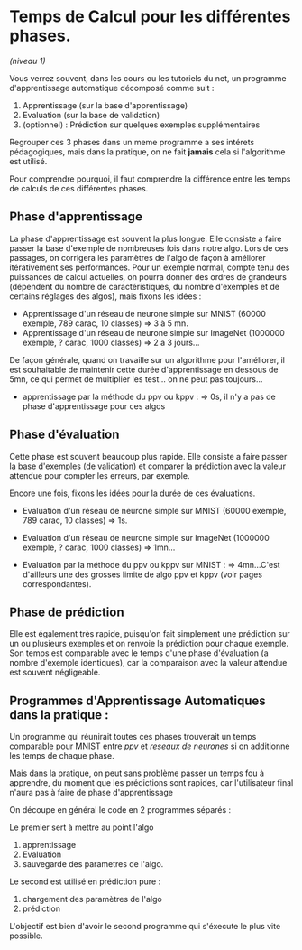 # Temps de Calcul pour les différentes phases.
*(niveau 1)*

Vous verrez souvent, dans les cours ou les tutoriels du net,
un programme d'apprentissage automatique décomposé comme suit :
1. Apprentissage (sur la base d'apprentissage)
2. Evaluation (sur la base de validation)
3. (optionnel) : Prédiction sur quelques exemples supplémentaires

Regrouper ces 3 phases dans un meme programme a ses intérets pédagogiques, mais
dans la pratique, on ne fait **jamais** cela si l'algorithme est utilisé.

Pour comprendre pourquoi, il faut comprendre la différence entre les temps
de calculs de ces différentes phases.

## Phase d'apprentissage

La phase d'apprentissage est souvent la plus longue. Elle consiste
a faire passer la base d'exemple de nombreuses fois dans notre algo.
Lors de ces passages, on corrigera les paramètres
de l'algo de façon à améliorer itérativement ses performances.
Pour un exemple normal, compte tenu des puissances de calcul actuelles,
on pourra donner des ordres de grandeurs (dépendent du nombre de caractéristiques,
  du nombre d'exemples et de certains réglages des algos), mais fixons les idées :

- Apprentissage d'un réseau de neurone simple sur MNIST (60000 exemple, 789 carac, 10 classes)
=> 3 à 5 mn.
- Apprentissage d'un réseau de neurone simple sur ImageNet (1000000 exemple, ? carac, 1000 classes)
=> 2 a 3 jours...

De façon générale, quand on travaille sur un algorithme pour l'améliorer, il est souhaitable de maintenir cette durée d'apprentissage en dessous de 5mn, ce qui permet de multiplier les test... on ne peut pas toujours...

- apprentissage par la méthode du ppv ou kppv :
=> 0s, il n'y a pas de phase d'apprentissage pour ces algos

## Phase d'évaluation
Cette phase est souvent beaucoup plus rapide. Elle consiste a faire passer la base d'exemples (de validation) et comparer la prédiction avec la valeur attendue
pour compter les erreurs, par exemple.

Encore une fois, fixons les idées pour la durée de ces évaluations.

- Evaluation d'un réseau de neurone simple sur MNIST (60000 exemple, 789 carac, 10 classes)
=> 1s.
- Evaluation d'un réseau de neurone simple sur ImageNet (1000000 exemple, ? carac, 1000 classes)
=> 1mn...

- Evaluation par la méthode du ppv ou kppv sur MNIST :
=> 4mn...C'est d'ailleurs une des grosses limite de algo ppv et kppv (voir pages correspondantes).

## Phase de prédiction

Elle est également très rapide, puisqu'on fait simplement une prédiction
sur un ou plusieurs exemples et on renvoie la prédiction pour chaque exemple.
Son temps est comparable avec le temps d'une phase d'évaluation (a nombre d'exemple identiques), car la comparaison avec la valeur attendue est souvent négligeable.

## Programmes d'Apprentissage Automatiques dans la pratique :

Un programme qui réunirait toutes ces phases trouverait un temps comparable
pour MNIST entre *ppv* et *reseaux de neurones* si on additionne les temps de chaque phase.

Mais dans la pratique, on peut sans problème passer un temps fou à apprendre,
du moment que les prédictions sont rapides, car l'utilisateur final n'aura pas à faire de phase d'apprentissage

On découpe en général le code en 2 programmes séparés :

Le premier sert à mettre au point l'algo
1. apprentissage
2. Evaluation
3. sauvegarde des parametres de l'algo.

Le second est utilisé en prédiction pure :
1. chargement des paramètres de l'algo
2. prédiction

L'objectif est bien d'avoir le second programme qui s'éxecute le plus vite possible.

